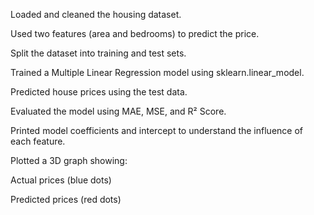 Loaded and cleaned the housing dataset.

Used two features (area and bedrooms) to predict the price.

Split the dataset into training and test sets.

Trained a Multiple Linear Regression model using sklearn.linear_model.

Predicted house prices using the test data.

Evaluated the model using MAE, MSE, and R² Score.

Printed model coefficients and intercept to understand the influence of each feature.

Plotted a 3D graph showing:

Actual prices (blue dots)

Predicted prices (red dots)
